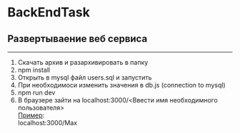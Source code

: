 # BackEndTask
## Развертываение веб сервиса
---
1. Скачать архив и разархивировать в папку  
2. npm install  
3. Открыть в mysql файл users.sql и запустить  
4. При необходимоси изменить значения в db.js (connection to mysql)  
5. npm run dev  
6. В браузере зайти на localhost:3000/<Ввести имя необходимного пользователя>   
[Пример](http://localhost:3000/Max):  
localhost:3000/Max

